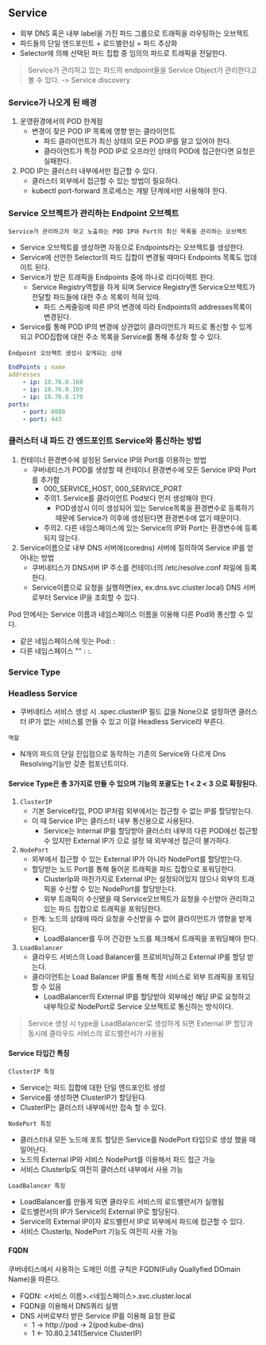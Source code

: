 ## Service
- 외부 DNS 혹은 내부 label을 가진 파드 그룹으로 트래픽을 라우팅하는 오브젝트
- 파드들의 단일 엔드포인트 + 로드밸런싱 = 파드 추상화
- Selector에 의해 선택된 파드 집합 중 임의의 파드로 트래픽을 전달한다.

> Service가 관리하고 있는 파드의 endpoint들을 Service Object가 관리한다고 볼 수 있다. -> Service discovery 

### Service가 나오게 된 배경
1. 운영환경에서의 POD 한계점
    - 변경이 잦은 POD IP 목록에 영향 받는 클라이언트
      - 파드 클라이언트가 최신 상태의 모든 POD IP를 알고 있어야 한다.
      - 클라이언트가 특정 POD IP로 오프라인 상태의 POD에 접근한다면 요청은 실패한다.
2. POD IP는 클러스터 내부에서만 접근할 수 있다.
    - 클러스터 외부에서 접근할 수 있는 방법이 필요하다.
    - kubectl port-forward 프로세스는 개발 단계에서만 사용해야 한다.

### Service 오브젝트가 관리하는 Endpoint 오브젝트
`Service가 관리하고자 하고 노출하는 POD IP와 Port의 최신 목록을 관리하는 오브젝트`

- Service 오브젝트를 생성하면 자동으로 Endpoints라는 오브젝트를 생성한다.
- Service에 선언한 Selector의 파드 집합이 변경될 때마다 Endpoints 목록도 업데이트 된다.
- Service가 받은 트래픽을 Endpoints 중에 하나로 리다이렉트 한다.
  - Service Registry역할을 하게 되며 Service Registry엔 Service오브젝트가 전달할 파드들에 대한 주소 목록이 적혀 있따.
    - 파드 스케줄링에 따른 IP의 변경에 따라 Endpoints의 addresses목록이 변경된다.
- Service를 통해 POD IP의 변경에 상관없이 클라이언트가 파드로 통신할 수 있게 되고 POD집합에 대한 주소 목록을 Service를 통해 추상화 할 수 있다.

`Endpoint 오브젝트 생성시 갖게되는 상태`
```yaml
EndPoints : name
addresses
	- ip: 10.76.0.168
	- ip: 10.76.0.169
	- ip: 10.76.0.170
ports:
	- port: 8080
	- port: 443
```

### 클러스터 내 파드 간 엔드포인트 Service와 통신하는 방법
1. 컨테이너 환경변수에 설정된 Service IP와 Port를 이용하는 방법
    - 쿠버네티스가 POD를 생성할 때 컨테이너 환경변수에 모든 Service IP와 Port를 추가함
      - 000_SERVICE_HOST, 000_SERVICE_PORT
      - 주의1. Service를 클라이언트 Pod보다 먼저 생성해야 한다. 
        - POD생성시 이미 생성되어 있는 Service목록을 환경변수로 등록하기 때문에 Service가 이후에 생성된다면 환경변수에 없기 때문이다.
      - 주의2. 다른 네임스페이스에 있는 Service의 IP와 Port는 환경변수에 등록되지 않는다.
2. Service이름으로 내부 DNS 서버에(coredns) 서버에 질의하여 Service IP를 얻어내는 방법
    - 쿠버네티스가 DNS서버 IP 주소를 컨테이너의 /etc/resolve.conf 파일에 등록한다.
    - Service이름으로 요청을 실행하면(ex, ex.dns.svc.cluster.local) DNS 서버로부터 Service IP을 조회할 수 있다.

Pod 안에서는 Service 이름과 네임스페이스 이름을 이용해 다른 Pod와 통신할 수 있다.
- 같은 네임스페이스에 잇는 Pod: <Service-name>:<Service-port>
- 다른 네임스페이스 ""       : <Service-name>:<Service-port>.<namespace>


### Service Type

### Headless Service
- 쿠버네티스 서비스 생성 시 .spec.clusterIP 필드 값을 None으로 설정하면 클러스터 IP가 없는 서비스를 만들 수 있고 이걸 Headless Service라 부른다.

`역할`
- N개의 파드의 단일 진입점으로 동작하는 기존의 Service와 다르게 Dns Resolving기능만 갖춘 컴포넌트이다.

#### Service Type은 총 3가지로 만들 수 있으며 기능의 포괄도는 1 < 2 < 3 으로 확장된다.

1. `ClusterIP`
    - 기본 Service타입, POD IP처럼 외부에서는 접근할 수 없는 IP를 할당받는다.
    - 이 때 Service IP는 클러스터 내부 통신용으로 사용된다.
      - Service는 Internal IP를 할당받아 클러스터 내부의 다른 POD에선 접근할 수 있지만 External IP가 <none>으로 설정 돼 외부에선 접근이 불가하다.
2. `NodePort`
    - 외부에서 접근할 수 있는 External IP가 아니라 NodePort를 할당받는다.
    - 할당받는 노드 Port를 통해 들어온 트래픽을 파드 집합으로 포워딩한다.
      - ClusterIp와 마찬가지로 External IP는 설정되어있지 않으나 외부의 트래픽을 수신할 수 있는 NodePort를 할당받는다.
      - 외부 트래픽이 수신됐을 때 Service오브젝트가 요청을 수신받아 관리하고 있는 파드 집합으로 트래픽을 포워딩한다.
    - 한계: 노드의 상태에 따라 요청을 수신받을 수 없어 클라이언트가 영향을 받게 된다.
      - LoadBalancer를 두어 건강한 노드를 체크해서 트래픽을 포워딩해야 한다.
3. `LoadBalancer`
    - 클라우드 서비스의 Load Balancer를 프로비저닝하고 External IP를 할당 받는다.
    - 클라이언트는 Load Balancer IP를 통해 특정 서비스로 외부 트래픽을 포워딩할 수 있음
      - LoadBalancer의 External IP를 할당받아 외부에선 해당 IP로 요청하고 내부적으로 NodePort로 Service 오브젝트로 통신하는 방식이다.

> Service 생성 시 type을 LoadBalancer로 생성하게 되면 External IP 할당과 동시에 클라우드 서비스의 로드밸런서가 사용됨

#### Service 타입간 특징
`ClusterIP 특징`
- Service는 파드 집합에 대한 단일 엔드포인트 생성
- Service를 생성하면 ClusterIP가 할당된다.
- ClusterIP는 클러스터 내부에서만 접속 할 수 있다.

`NodePort 특징`
- 클러스터내 모든 노드에 포트 할당은 Service를 NodePort 타입으로 생성 했을 때 일어난다.
- 노드의 External IP와 서비스 NodePort를 이용해서 파드 접근 가능
- 서비스 ClusterIp도 여전히 클러스터 내부에서 사용 가능

`LoadBalancer 특징`
- LoadBalancer를 만들게 되면 클라우드 서비스의 로드밸런서가 실행됨
- 로드밸런서의 IP가 Service의 External IP로 할당된다.
- Service의 External IP이자 로드밸런서 IP로 외부에서 파드에 접근할 수 있다.
- 서비스 ClusterIp, NodePort 기능도 여전히 사용 가능

#### FQDN
쿠버네티스에서 사용하는 도메인 이름 규칙은 FQDN(Fully Quallyfied DOmain Name)을 따른다.
- FQDN: <서비스 이름>.<네임스페이스>.svc.cluster.local
- FQDN을 이용해서 DNS쿼리 실행
- DNS 서버로부터 받은 Service IP를 이용해 요청 완료
  - 1 -> http://pod -> 2(pod:kube-dns)
  - 1 <- 10.80.2.141(Service ClusterIP) 